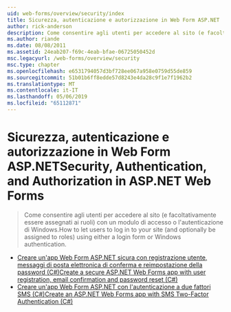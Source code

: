 ```yaml
---
uid: web-forms/overview/security/index
title: Sicurezza, autenticazione e autorizzazione in Web Form ASP.NET | Microsoft Docs
author: rick-anderson
description: Come consentire agli utenti per accedere al sito (e facoltativamente essere assegnati ai ruoli) con un modulo di accesso o l'autenticazione di Windows.
ms.author: riande
ms.date: 08/08/2011
ms.assetid: 24eab207-f69c-4eab-bfae-06725050452d
msc.legacyurl: /web-forms/overview/security
msc.type: chapter
ms.openlocfilehash: e6531794057d3bf728ee067a958e0759d55de859
ms.sourcegitcommit: 51b01b6ff8edde57d8243e4da28c9f1e7f1962b2
ms.translationtype: MT
ms.contentlocale: it-IT
ms.lasthandoff: 05/06/2019
ms.locfileid: "65112871"
---
```

# <a name="security-authentication-and-authorization-in-aspnet-web-forms"></a><span data-ttu-id="2d117-103">Sicurezza, autenticazione e autorizzazione in Web Form ASP.NET</span><span class="sxs-lookup"><span data-stu-id="2d117-103">Security, Authentication, and Authorization in ASP.NET Web Forms</span></span>

> <span data-ttu-id="2d117-104">Come consentire agli utenti per accedere al sito (e facoltativamente essere assegnati ai ruoli) con un modulo di accesso o l'autenticazione di Windows.</span><span class="sxs-lookup"><span data-stu-id="2d117-104">How to let users to log in to your site (and optionally be assigned to roles) using either a login form or Windows authentication.</span></span>

- [<span data-ttu-id="2d117-105">Creare un'app Web Form ASP.NET sicura con registrazione utente, messaggi di posta elettronica di conferma e reimpostazione della password (C#)</span><span class="sxs-lookup"><span data-stu-id="2d117-105">Create a secure ASP.NET Web Forms app with user registration, email confirmation and password reset (C#)</span></span>](create-a-secure-aspnet-web-forms-app-with-user-registration-email-confirmation-and-password-reset.md)
- [<span data-ttu-id="2d117-106">Creare un'app Web Form ASP.NET con l'autenticazione a due fattori SMS (C#)</span><span class="sxs-lookup"><span data-stu-id="2d117-106">Create an ASP.NET Web Forms app with SMS Two-Factor Authentication (C#)</span></span>](create-an-aspnet-web-forms-app-with-sms-two-factor-authentication.md)
